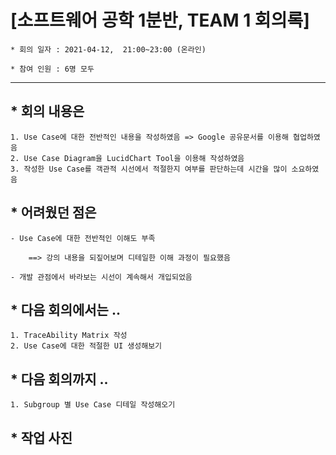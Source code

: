 

# [소프트웨어 공학 1분반,  TEAM 1 회의록]

```
* 회의 일자 : 2021-04-12,  21:00~23:00 (온라인)

* 참여 인원 : 6명 모두
```
---

## * 회의 내용은 

```
1. Use Case에 대한 전반적인 내용을 작성하였음 => Google 공유문서를 이용해 협업하였음
2. Use Case Diagram을 LucidChart Tool을 이용해 작성하였음 
3. 작성한 Use Case를 객관적 시선에서 적절한지 여부를 판단하는데 시간을 많이 소요하였음

```

## * 어려웠던 점은

```
- Use Case에 대한 전반적인 이해도 부족

    ==> 강의 내용을 되짚어보며 디테일한 이해 과정이 필요했음

- 개발 관점에서 바라보는 시선이 계속해서 개입되었음
```


## * 다음 회의에서는 ..
```
1. TraceAbility Matrix 작성
2. Use Case에 대한 적절한 UI 생성해보기 

```



## * 다음 회의까지 ..



```
1. Subgroup 별 Use Case 디테일 작성해오기
```


## * 작업 사진 



